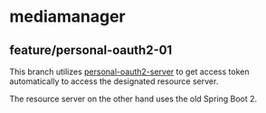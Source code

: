 # mediamanager
## feature/personal-oauth2-01
This branch utilizes [personal-oauth2-server](https://github.com/paper-driver/personal-oauth2-server/tree/feature/client-credential-2) to get access token
automatically to access the designated resource server.

The resource server on the other hand uses the old Spring Boot 2.